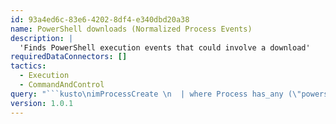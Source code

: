 ```yaml
---
id: 93a4ed6c-83e6-4202-8df4-e340dbd20a38
name: PowerShell downloads (Normalized Process Events)
description: |
  'Finds PowerShell execution events that could involve a download'
requiredDataConnectors: []
tactics:
  - Execution
  - CommandAndControl
query: "```kusto\nimProcessCreate \n  | where Process has_any (\"powershell.exe\", \"powershell_ise.exe\") // perfromance pre-filtering\n  | extend FileName=tostring(split(TargetProcessName, '\\\\')[-1])\n  | where FileName in~ (\"powershell.exe\", \"powershell_ise.exe\")\n  | where CommandLine has_any (\"Net.WebClient\", \"DownloadFile\", \"Invoke-WebRequest\", \"Invoke-Shellcode\", \"http:\", \"https:\")\n  | project TimeGenerated, Dvc, User, ActingProcessName, FileName, CommandLine, EventVendor, EventProduct\n  | top 100 by TimeGenerated\n  | extend timestamp = TimeGenerated\n```"
version: 1.0.1
---
```


